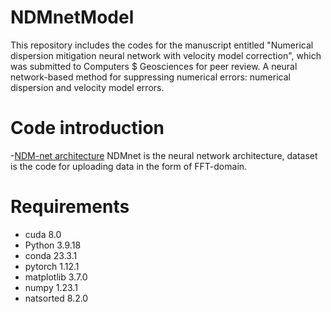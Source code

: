 # NDMnetModel
This repository includes the codes for the manuscript entitled "Numerical dispersion mitigation neural network with velocity model correction", which was submitted to Computers $ Geosciences for peer review. A neural network-based method for suppressing numerical errors: numerical dispersion and velocity model errors.

# Code introduction
-[NDM-net architecture](NDMnet.py)
NDMnet is the neural network architecture, dataset is the code for uploading data in the form of FFT-domain.


# Requirements
- cuda 8.0
- Python 3.9.18
- conda 23.3.1
- pytorch 1.12.1
- matplotlib 3.7.0
- numpy 1.23.1
- natsorted 8.2.0
